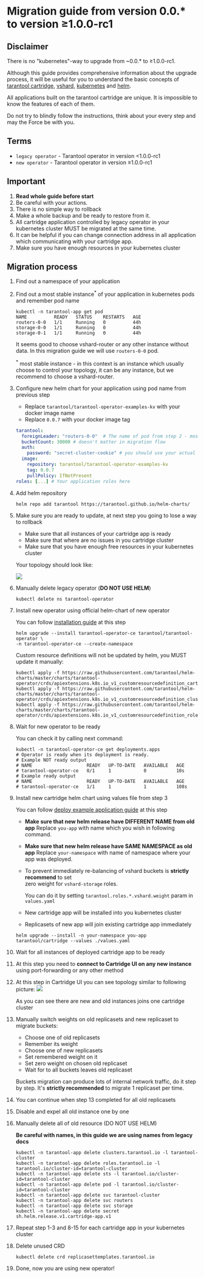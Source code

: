 # Migration guide from version 0.0.* to version ≥1.0.0-rc1

## Disclaimer 

There is no "kubernetes"-way to upgrade from ~0.0.* to ≥1.0.0-rc1.

Although this guide provides comprehensive information about the upgrade process, 
it will be useful for you to understand the basic concepts of [tarantool cartridge](https://github.com/tarantool/cartridge), [vshard](https://github.com/tarantool/vshard), [kubernetes](https://kubernetes.io/) and [helm](https://helm.sh/).

All applications built on the tarantool cartridge are unique. It is impossible to know the features of each of them.

Do not try to blindly follow the instructions, think about your every step and may the Force be with you.

## Terms

- `legacy operator` - Tarantool operator in version <1.0.0-rc1
- `new operator` - Tarantool operator in version ≥1.0.0-rc1

## Important

1. **Read whole guide before start**
2. Be careful with your actions.
3. There is no simple way to rollback
4. Make a whole backup and be ready to restore from it.
5. All cartridge application controlled by legacy operator in your kubernetes cluster MUST be migrated at the same time.
6. It can be helpful if you can change connection address in all application which communicating with your cartridge app.
7. Make sure you have enough resources in your kubernetes cluster 

## Migration process

1. Find out a namespace of your application
2. Find out a most stable instance<sup>*</sup> of your application in kubernetes pods and remember pod name

   ```shell
   kubectl -n tarantool-app get pod
   NAME          READY   STATUS    RESTARTS   AGE
   routers-0-0   1/1     Running   0          44h
   storage-0-0   1/1     Running   0          44h
   storage-0-1   1/1     Running   0          44h
   ```
   
   It seems good to choose vshard-router or any other instance without data.
   In this migration guide we will use `routers-0-0` pod.

   <sup>*</sup> most stable instance - in this context is an instance which usually choose to control your topology,
   it can be any instance, but we recommend to choose a vshard-router.  

3. Configure new helm chart for your application using pod name from previous step

   - Replace `tarantool/tarantool-operator-examples-kv` with your docker image name
   - Replace `0.0.7` with your docker image tag
   
   ```yaml
   tarantool:
     foreignLeader: "routers-0-0"  # The name of pod from step 2 - most important field
     bucketCount: 30000 # doesn't matter in migration flow
     auth:
       password: "secret-cluster-cookie" # you should use your actual cluster cookie here 
     image:
       repository: tarantool/tarantool-operator-examples-kv
       tag: 0.0.7
       pullPolicy: IfNotPresent
   roles: [...] # Your application roles here 
   ```
   
4. Add helm repository
   
   ```shell
   helm repo add tarantool https://tarantool.github.io/helm-charts/
   ```   

5. Make sure you are ready to update, at next step you going to lose a way to rollback
   - Make sure that all instances of your cartridge app is ready
   - Make sure that where are no issues in you cartridge cluster
   - Make sure that you have enough free resources in your kubernetes cluster
   
   Your topology should look like:

   <img src="./assets/before-migration.png"/>

6. Manually delete legacy operator (**DO NOT USE HELM**)

   ```shell
   kubectl delete ns tarantool-operator
   ```
   
7. Install new operator using official helm-chart of new operator

   You can follow [installation guide](./installation.md) at this step

   ```shell
   helm upgrade --install tarantool-operator-ce tarantool/tarantool-operator \
   -n tarantool-operator-ce --create-namespace
   ```
   
   Custom resource definitions will not be updated by helm, you MUST update it manually:

   ```shell
   kubectl apply -f https://raw.githubusercontent.com/tarantool/helm-charts/master/charts/tarantool-operator/crds/apiextensions.k8s.io_v1_customresourcedefinition_cartridgeconfigs.tarantool.io.yaml
   kubectl apply -f https://raw.githubusercontent.com/tarantool/helm-charts/master/charts/tarantool-operator/crds/apiextensions.k8s.io_v1_customresourcedefinition_clusters.tarantool.io.yaml
   kubectl apply -f https://raw.githubusercontent.com/tarantool/helm-charts/master/charts/tarantool-operator/crds/apiextensions.k8s.io_v1_customresourcedefinition_roles.tarantool.io.yaml
   ```

8. Wait for new operator to be ready
       
   You can check it by calling next command:
   
   ```shell
   kubectl -n tarantool-operator-ce get deployments.apps
   # Operator is ready when its deployment is ready. 
   # Example NOT ready output
   # NAME                    READY   UP-TO-DATE   AVAILABLE   AGE
   # tarantool-operator-ce   0/1     1            0           10s
   # Example ready output
   # NAME                    READY   UP-TO-DATE   AVAILABLE   AGE
   # tarantool-operator-ce   1/1     1            1           108s
   ```
    
9. Install new cartridge helm chart using values file from step 3

   You can follow [deploy example application guide](./deploy-example-application.md) at this step

   - **Make sure that new helm release have DIFFERENT NAME from old app**
     Replace `you-app` with name which you wish in following command.
   - **Make sure that new helm release have SAME NAMESPACE as old app**
     Replace `your-namespace` with name of namespace where your app was deployed.
   - To prevent immediately re-balancing of vshard buckets is **strictly recommend** to set  
     zero weight for `vshard-storage` roles.
   
     You can do it by setting `tarantool.roles.*.vshard.weight` param in `values.yaml`
   - New cartridge app will be installed into you kubernetes cluster  
   - Replicasets of new app will join existing cartridge app immediately

   ```shell
   helm upgrade --install -n your-namespace you-app tarantool/cartridge --values ./values.yaml
   ```

10. Wait for all instances of deployed cartridge app to be ready
11. At this step you need to **connect to Cartridge UI on any new instance** using port-forwarding or any other method 
12. At this step in Cartridge UI you can see topology similar to following picture:
    <img src="./assets/migration.png"/> 
    
    As you can see there are new and old instances joins one cartridge cluster

13. Manually switch weights on old replicasets and new replicaset to migrate buckets:
    
    - Choose one of old replicasets
    - Remember its weight
    - Choose one of new replicasets
    - Set remembered weight on it 
    - Set zero weight on chosen old replicaset
    - Wait for to all buckets leaves old replicaset

    Buckets migration can produce lots of internal network traffic, do it step by step.
    It's **strictly recommended** to migrate 1 replicaset per time.  

14. You can continue when step 13 completed for all old replicasets
15. Disable and expel all old instance one by one
16. Manually delete all of old resource (DO NOT USE HELM)
    
    **Be careful with names, in this guide we are using names from legacy docs**

    ```shell
    kubectl -n tarantool-app delete clusters.tarantool.io -l tarantool-cluster
    kubectl -n tarantool-app delete roles.tarantool.io -l tarantool.io/cluster-id=tarantool-cluster
    kubectl -n tarantool-app delete sts -l tarantool.io/cluster-id=tarantool-cluster
    kubectl -n tarantool-app delete pod -l tarantool.io/cluster-id=tarantool-cluster
    kubectl -n tarantool-app delete svc tarantool-cluster
    kubectl -n tarantool-app delete svc routers
    kubectl -n tarantool-app delete svc storage
    kubectl -n tarantool-app delete secret sh.helm.release.v1.cartridge-app.v1
    ```

17. Repeat step 1-3 and 8-15 for each cartridge app in your kubernetes cluster    
18. Delete unused CRD

    ```shell
    kubectl delete crd replicasettemplates.tarantool.io
    ```

19. Done, now you are using new operator!
